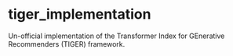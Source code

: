 # tiger_implementation
Un-official implementation of the Transformer Index for GEnerative Recommenders (TIGER) framework.
